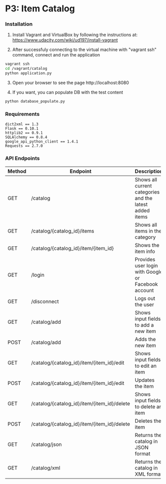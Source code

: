 # P3: Item Catalog

### Installation
1) Install Vagrant and VirtualBox by following the instructions at:
https://www.udacity.com/wiki/ud197/install-vagrant

2) After successfuly connecting to the virtual machine with "vagrant ssh" command, connect and run the application
```sh
vagrant ssh
cd /vagrant/catalog
python application.py
```
3) Open your browser to see the page
http://localhost:8080

4) If you want, you can populate DB with the test content
```sh
python database_populate.py 
```

### Requirements
```
dict2xml == 1.3
Flask == 0.10.1
httplib2 == 0.9.1
SQLAlchemy == 0.8.4
google_api_python_client == 1.4.1
Requests == 2.7.0
```

### API Endpoints
| Method | Endpoint                                         | Description
|--------|--------------------------------------------------|--------------------------------------------------------
| GET    | /catalog                                         | Shows all current categories and the latest added items
| GET    | /catalog/{catalog_id}/items                      | Shows all items in the category
| GET    | /catalog/{catalog_id}/item/{item_id}             | Shows the item info
| GET    | /login                                           | Provides user login with Google or Facebook account
| GET    | /disconnect                                      | Logs out the user
| GET    | /catalog/add                                     | Shows input fields to add a new item
| POST   | /catalog/add                                     | Adds the new item
| GET    | /catalog/{catalog_id}/item/{item_id}/edit        | Shows input fields to edit an item
| POST   | /catalog/{catalog_id}/item/{item_id}/edit        | Updates the item
| GET    | /catalog/{catalog_id}/item/{item_id}/delete      | Shows input fields to delete an item
| POST   | /catalog/{catalog_id}/item/{item_id}/delete      | Deletes the item
| GET    | /catalog/json                                    | Returns the catalog in JSON format
| GET    | /catalog/xml                                     | Returns the catalog in XML format
